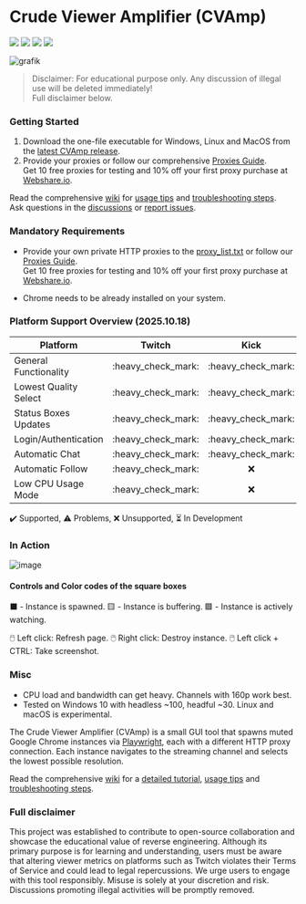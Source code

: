# Crude Viewer Amplifier (CVAmp)

[![](https://img.shields.io/github/downloads/kevinbytesthedust/cvamp/total)](https://github.com/KevinBytesTheDust/cvamp/releases/latest)
[![](https://github.com/KevinBytesTheDust/cvamp/actions/workflows/pytest.yml/badge.svg)](https://github.com/KevinBytesTheDust/cvamp/actions/workflows/pytest.yml)
[![](https://github.com/KevinBytesTheDust/cvamp/actions/workflows/format_lint.yml/badge.svg)](https://github.com/KevinBytesTheDust/cvamp/actions/workflows/format_lint.yml)
[![](https://github.com/KevinBytesTheDust/cvamp/actions/workflows/build.yml/badge.svg)](https://github.com/KevinBytesTheDust/cvamp/actions/workflows/build.yml)

![grafik](https://github.com/user-attachments/assets/66110d35-1683-4f95-a48f-a737c5dcedd0)

> Disclaimer: For educational purpose only. Any discussion of illegal use will be deleted immediately!  
> Full disclaimer below.

### Getting Started

1. Download the one-file executable for Windows, Linux and MacOS from the [latest CVAmp release](https://github.com/KevinBytesTheDust/cvamp/releases/latest).
2. Provide your proxies or follow our comprehensive [Proxies Guide](https://github.com/KevinBytesTheDust/cvamp/wiki/Webshare.io-Proxies-Guide).  
   Get 10 free proxies for testing and 10% off your first proxy purchase at [Webshare.io](https://blueloperlabs.ch/proxy/wf).  

Read the comprehensive [wiki](https://github.com/KevinBytesTheDust/cvamp/wiki) for [usage tips](https://github.com/KevinBytesTheDust/cvamp/wiki/Advanced-features-and-controls) and [troubleshooting steps](https://github.com/KevinBytesTheDust/cvamp/wiki/Troubleshooting).  
Ask questions in the [discussions](https://github.com/KevinBytesTheDust/cvamp/discussions) or [report issues](https://github.com/KevinBytesTheDust/cvamp/issues).

### Mandatory Requirements

- Provide your own private HTTP proxies to the [proxy_list.txt](proxy/proxy_list.txt) or follow our [Proxies Guide](https://github.com/KevinBytesTheDust/cvamp/wiki/Webshare.io-Proxies-Guide).  
Get 10 free proxies for testing and 10% off your first proxy purchase at [Webshare.io](https://blueloperlabs.ch/proxy/wf).  

- Chrome needs to be already installed on your system.

### Platform Support Overview (2025.10.18)

| Platform              |      Twitch      |       Kick       |        Youtube       |
| --------------------- | :--------------: | :--------------: | :------------------: |
| General Functionality |        :heavy\_check\_mark:        |        :heavy\_check\_mark:        | :heavy\_check\_mark: |
| Lowest Quality Select | :heavy\_check\_mark: |        :heavy\_check\_mark:        | :heavy\_check\_mark: | 
| Status Boxes Updates  | :heavy\_check\_mark: |        :heavy\_check\_mark:        | :heavy\_check\_mark: |
| Login/Authentication  |        :heavy\_check\_mark:        |        :heavy\_check\_mark:        |          :x:         |  
| Automatic Chat        |        :heavy\_check\_mark:        |        :heavy\_check\_mark:        |          :x:         |    
| Automatic Follow      |        :heavy\_check\_mark:        |       :x:        |          :x:         |   
| Low CPU Usage Mode    |        :heavy\_check\_mark:        |       :x:        |          :x:         | 

:heavy_check_mark: Supported, :warning: Problems, :x: Unsupported, ⏳ In Development

### In Action

![image](https://github.com/user-attachments/assets/94611ec5-c6c7-4473-9bb4-3f41dad3b563)

#### Controls and Color codes of the square boxes

⬛ - Instance is spawned. 🟨 - Instance is buffering. 🟩 - Instance is actively watching.

🖱️ Left click: Refresh page.
🖱️ Right click: Destroy instance.
🖱️ Left click + CTRL: Take screenshot.

### Misc

- CPU load and bandwidth can get heavy. Channels with 160p work best.
- Tested on Windows 10 with headless ~100, headful ~30. Linux and macOS is experimental.

The Crude Viewer Amplifier (CVAmp) is a small GUI tool that spawns muted Google Chrome instances via [Playwright](https://github.com/microsoft/playwright-python), each with a different HTTP proxy connection. Each instance navigates to the streaming channel and selects the lowest possible resolution.

Read the comprehensive [wiki](https://github.com/KevinBytesTheDust/cvamp/wiki) for a [detailed tutorial](https://github.com/KevinBytesTheDust/cvamp/wiki/Detailed-Tutorial), [usage tips](https://github.com/KevinBytesTheDust/cvamp/wiki/Advanced-features-and-controls) and [troubleshooting steps](https://github.com/KevinBytesTheDust/cvamp/wiki/Troubleshooting).

### Full disclaimer

This project was established to contribute to open-source collaboration and showcase the educational value of reverse engineering. Although its primary purpose is for learning and understanding, users must be aware that altering viewer metrics on platforms such as Twitch violates their Terms of Service and could lead to legal repercussions. We urge users to engage with this tool responsibly. Misuse is solely at your discretion and risk. Discussions promoting illegal activities will be promptly removed.
